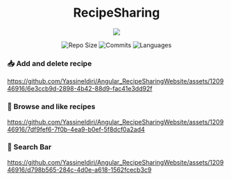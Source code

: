 <div align="center">
   
  # RecipeSharing
</div>

<p align="center">
  <a href="https://skillicons.dev">
    <img src="https://skillicons.dev/icons?i=angular,ts" />
  </a>
</p>

<div align="center">

![Repo Size](https://img.shields.io/github/repo-size/YassineIdiri/Angular_RecipeSharingWebsite.svg)
![Commits](https://img.shields.io/github/commit-activity/m/YassineIdiri/Angular_RecipeSharingWebsite.svg)
![Languages](https://img.shields.io/github/languages/top/YassineIdiri/Angular_RecipeSharingWebsite.svg)

</div>

### 📥 Add and delete recipe

https://github.com/YassineIdiri/Angular_RecipeSharingWebsite/assets/120946916/6e3ccb9d-2898-4b42-88d9-fac41e3dd92f

### 📄 Browse and like recipes

https://github.com/YassineIdiri/Angular_RecipeSharingWebsite/assets/120946916/7df9fef6-7f0b-4ea9-b0ef-5f8dcf0a2ad4

### 🔎 Search Bar

https://github.com/YassineIdiri/Angular_RecipeSharingWebsite/assets/120946916/d798b565-284c-4d0e-a618-1562fcecb3c9

